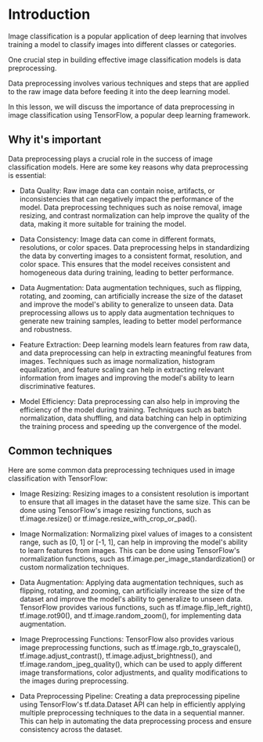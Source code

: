 # Introduction

Image classification is a popular application of deep learning that involves training a model to classify images into different classes or categories. 

One crucial step in building effective image classification models is data preprocessing. 

Data preprocessing involves various techniques and steps that are applied to the raw image data before feeding it into the deep learning model. 

In this lesson, we will discuss the importance of data preprocessing in image classification using TensorFlow, a popular deep learning framework.

## Why it's important

Data preprocessing plays a crucial role in the success of image classification models. Here are some key reasons why data preprocessing is essential:

- Data Quality: Raw image data can contain noise, artifacts, or inconsistencies that can negatively impact the performance of the model. Data preprocessing techniques such as noise removal, image resizing, and contrast normalization can help improve the quality of the data, making it more suitable for training the model.

- Data Consistency: Image data can come in different formats, resolutions, or color spaces. Data preprocessing helps in standardizing the data by converting images to a consistent format, resolution, and color space. This ensures that the model receives consistent and homogeneous data during training, leading to better performance.

- Data Augmentation: Data augmentation techniques, such as flipping, rotating, and zooming, can artificially increase the size of the dataset and improve the model's ability to generalize to unseen data. Data preprocessing allows us to apply data augmentation techniques to generate new training samples, leading to better model performance and robustness.

- Feature Extraction: Deep learning models learn features from raw data, and data preprocessing can help in extracting meaningful features from images. Techniques such as image normalization, histogram equalization, and feature scaling can help in extracting relevant information from images and improving the model's ability to learn discriminative features.

- Model Efficiency: Data preprocessing can also help in improving the efficiency of the model during training. Techniques such as batch normalization, data shuffling, and data batching can help in optimizing the training process and speeding up the convergence of the model.

## Common techniques

Here are some common data preprocessing techniques used in image classification with TensorFlow:

- Image Resizing: Resizing images to a consistent resolution is important to ensure that all images in the dataset have the same size. This can be done using TensorFlow's image resizing functions, such as tf.image.resize() or tf.image.resize_with_crop_or_pad().

- Image Normalization: Normalizing pixel values of images to a consistent range, such as [0, 1] or [-1, 1], can help in improving the model's ability to learn features from images. This can be done using TensorFlow's normalization functions, such as tf.image.per_image_standardization() or custom normalization techniques.

- Data Augmentation: Applying data augmentation techniques, such as flipping, rotating, and zooming, can artificially increase the size of the dataset and improve the model's ability to generalize to unseen data. TensorFlow provides various functions, such as tf.image.flip_left_right(), tf.image.rot90(), and tf.image.random_zoom(), for implementing data augmentation.

- Image Preprocessing Functions: TensorFlow also provides various image preprocessing functions, such as tf.image.rgb_to_grayscale(), tf.image.adjust_contrast(), tf.image.adjust_brightness(), and tf.image.random_jpeg_quality(), which can be used to apply different image transformations, color adjustments, and quality modifications to the images during preprocessing.

- Data Preprocessing Pipeline: Creating a data preprocessing pipeline using TensorFlow's tf.data.Dataset API can help in efficiently applying multiple preprocessing techniques to the data in a sequential manner. This can help in automating the data preprocessing process and ensure consistency across the dataset.